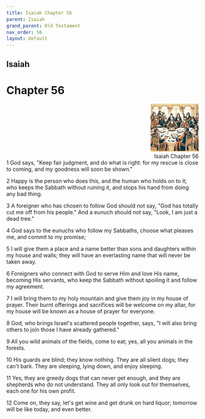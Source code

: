 ```yaml
---
title: Isaiah Chapter 56
parent: Isaiah
grand_parent: Old Testament
nav_order: 56
layout: default
---
```


## Isaiah

# Chapter 56

<div style="clear: both; text-align: right;">
    <img src="/assets/Image/Isaiah/500/56.jpg" alt="Isaiah Chapter 56" class="chapter-image" style="max-width: 25%; height: auto;"/>
    <figcaption style="font-size: 14px;">Isaiah Chapter 56</figcaption>
</div>
1 God says, "Keep fair judgment, and do what is right: for my rescue is close to coming, and my goodness will soon be shown."

2 Happy is the person who does this, and the human who holds on to it; who keeps the Sabbath without ruining it, and stops his hand from doing any bad thing.

3 A foreigner who has chosen to follow God should not say, "God has totally cut me off from his people." And a eunuch should not say, "Look, I am just a dead tree."

4 God says to the eunuchs who follow my Sabbaths, choose what pleases me, and commit to my promise;

5 I will give them a place and a name better than sons and daughters within my house and walls; they will have an everlasting name that will never be taken away.

6 Foreigners who connect with God to serve Him and love His name, becoming His servants, who keep the Sabbath without spoiling it and follow my agreement.

7 I will bring them to my holy mountain and give them joy in my house of prayer. Their burnt offerings and sacrifices will be welcome on my altar, for my house will be known as a house of prayer for everyone.

8 God, who brings Israel's scattered people together, says, "I will also bring others to join those I have already gathered."

9 All you wild animals of the fields, come to eat; yes, all you animals in the forests.

10 His guards are blind; they know nothing. They are all silent dogs; they can't bark. They are sleeping, lying down, and enjoy sleeping.

11 Yes, they are greedy dogs that can never get enough, and they are shepherds who do not understand. They all only look out for themselves, each one for his own profit.

12 Come on, they say, let's get wine and get drunk on hard liquor; tomorrow will be like today, and even better.



